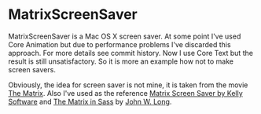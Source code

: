 # MatrixScreenSaver
MatrixScreenSaver is a Mac OS X screen saver.  At some point I've used Core Animation but due to performance problems I've discarded this approach.  For more details see commit history.  Now I use Core Text but the result is still unsatisfactory.  So it is more an example how not to make screen savers.

Obviously, the idea for screen saver is not mine, it is taken from the movie [The Matrix](http://www.imdb.com/title/tt0133093/).  Also I've used as the reference [Matrix Screen Saver by Kelly Software](http://www.kellysoftware.com/ssaver/matrix_ks.asp) and [The Matrix in Sass](http://codepen.io/jlong/pen/wciCv) by [John W. Long](https://twitter.com/johnwlong).
